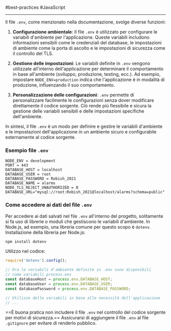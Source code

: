 #best-practices #JavaScript 
___

Il file `.env`, come menzionato nella documentazione, svolge diverse funzioni:

1. **Configurazione ambientale**: Il file `.env` è utilizzato per configurare le variabili d'ambiente per l'applicazione. Queste variabili includono informazioni sensibili come le credenziali del database, le impostazioni di ambiente come la porta di ascolto e le impostazioni di sicurezza come il controllo del TLS.
    
2. **Gestione delle impostazioni**: Le variabili definite in `.env` vengono utilizzate all'interno dell'applicazione per determinare il comportamento in base all'ambiente (sviluppo, produzione, testing, ecc.). Ad esempio, impostare `NODE_ENV=production` indica che l'applicazione è in modalità di produzione, influenzando il suo comportamento.
    
3. **Personalizzazione delle configurazioni**: `.env` permette di personalizzare facilmente le configurazioni senza dover modificare direttamente il codice sorgente. Ciò rende più flessibile e sicura la gestione delle variabili sensibili e delle impostazioni specifiche dell'ambiente.
    

In sintesi, il file `.env` è un modo per definire e gestire le variabili d'ambiente e le impostazioni dell'applicazione in un ambiente sicuro e configurabile esternamente al codice sorgente.

### Esempio file `.env`
```env
NODE_ENV = development
PORT = 443
DATABASE_HOST = localhost
DATABASE_USER = root
DATABASE_PASSWORD = Robish_2021
DATABASE_NAME = alarms
NODE_TLS_REJECT_UNAUTHORIZED = 0
DATABASE_URL="mysql://root:Robish_2021@localhost/alarms?schema=public"
```

### Come accedere ai dati del file `.env`
Per accedere ai dati salvati nel file `.env` all'interno del progetto, solitamente si fa uso di librerie o moduli che gestiscono le variabili d'ambiente. In Node.js, ad esempio, una libreria comune per questo scopo è `dotenv`.
Installazione della libreria per Node.js:
```bash
npm install dotenv
```
Utilizzo nel codice:
```js
require('dotenv').config();

// Ora le variabili d'ambiente definite in .env sono disponibili 
// come variabili process.env
const databaseHost = process.env.DATABASE_HOST;
const databaseUser = process.env.DATABASE_USER;
const databasePassword = process.env.DATABASE_PASSWORD;

// Utilizzo delle variabili in base alle necessità dell'applicazione
// ...
```
==È buona pratica non includere il file `.env` nel controllo del codice sorgente per motivi di sicurezza.== Assicurarsi di aggiungere il file `.env` al file `.gitignore` per evitare di renderlo pubblico. 